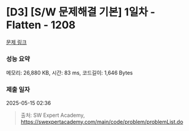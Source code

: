 # [D3] [S/W 문제해결 기본] 1일차 - Flatten - 1208 

[문제 링크](https://swexpertacademy.com/main/code/problem/problemDetail.do?contestProbId=AV139KOaABgCFAYh) 

### 성능 요약

메모리: 26,880 KB, 시간: 83 ms, 코드길이: 1,646 Bytes

### 제출 일자

2025-05-15 02:36



> 출처: SW Expert Academy, https://swexpertacademy.com/main/code/problem/problemList.do